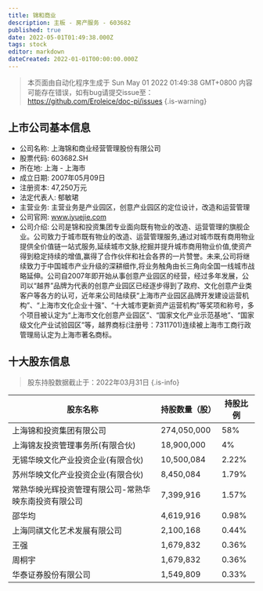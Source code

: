 ```yaml
---
title: 锦和商业
description: 主板 - 房产服务 - 603682
published: true
date: 2022-05-01T01:49:38.000Z
tags: stock
editor: markdown
dateCreated: 2022-01-01T00:00:00.000Z
---
```


> 本页面由自动化程序生成于 Sun May 01 2022 01:49:38 GMT+0800
> 内容可能存在错误，如有bug请提交issue至：https://github.com/Eroleice/doc-pi/issues
{.is-warning}

## 上市公司基本信息
- 公司名称: 上海锦和商业经营管理股份有限公司
- 股票代码: 603682.SH
- 所在地: 上海 - 上海市
- 成立日期: 2007年05月09日
- 注册资本: 47,250万元
- 法定代表人: 郁敏珺
- 主营业务: 主营业务是产业园区，创意产业园区的定位设计，改造和运营管理
- 公司官网: www.iyuejie.com
- 公司介绍: 公司是锦和投资集团专业面向既有物业的改造、运营管理的旗舰企业。公司致力于城市既有物业的改造、运营管理服务,通过对城市既有商用物业提供全价值链一站式服务,延续城市文脉,挖掘并提升城市商用物业价值,使资产得到稳定持续的增值,赢得了合作伙伴和社会各界的一片赞誉。未来,公司将继续致力于中国城市产业升级的深耕细作,将业务触角由长三角向全国一线城市战略延伸。公司自2007年即开始从事创意产业园区的经营，经过多年发展，公司以“越界”品牌为代表的创意产业园区已经逐步得到了政府、文化创意产业类客户等各方的认可，近年来公司陆续获“上海市产业园区品牌开发建设运营机构”、“上海市文化企业十强”、“十大城市更新资产运营机构”等奖项和称号，多个项目被认定为“上海市文化创意产业园区”、“国家文化产业示范基地”、“国家级文化产业试验园区”等，越界商标(注册号：7311701)连续被上海市工商行政管理局认定为上海市著名商标。


## 十大股东信息
> 股东持股数据截止于：2022年03月31日
{.is-info}

| 股东名称 | 持股数量（股） | 持股比例 |
| --- | --- | --- |
| 上海锦和投资集团有限公司 | 274,050,000 | 58% |
| 上海锦友投资管理事务所(有限合伙) | 18,900,000 | 4% |
| 无锡华映文化产业投资企业(有限合伙) | 10,500,084 | 2.22% |
| 苏州华映文化产业投资企业(有限合伙) | 8,450,084 | 1.79% |
| 常熟华映光辉投资管理有限公司-常熟华映东南投资有限公司 | 7,399,916 | 1.57% |
| 邵华均 | 4,619,916 | 0.98% |
| 上海同祺文化艺术发展有限公司 | 2,100,168 | 0.44% |
| 王强 | 1,679,832 | 0.36% |
| 周桐宇 | 1,679,832 | 0.36% |
| 华泰证券股份有限公司 | 1,549,809 | 0.33% |




